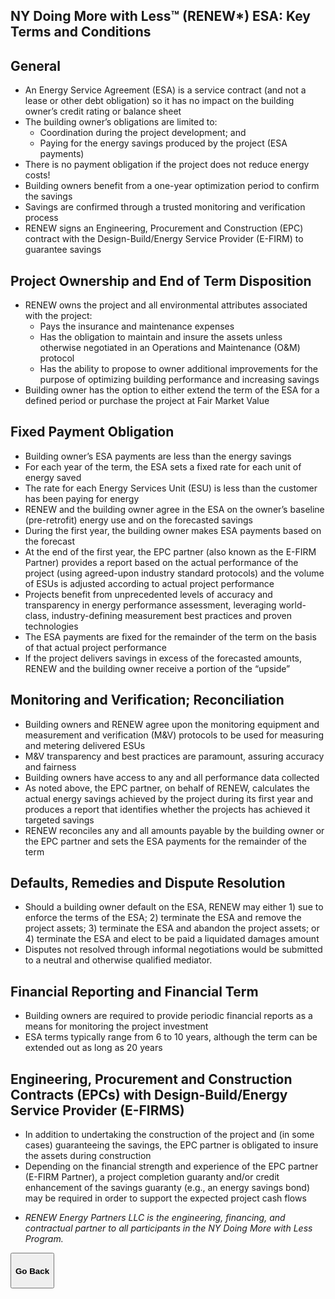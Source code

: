 <div class="main">
        <section>
            <div class="container">





# NY Doing More with Less™ (RENEW*) ESA: Key Terms and Conditions
## General
* An Energy Service Agreement (ESA) is a service contract (and not a lease or other debt obligation) so it has no impact on the building owner’s credit rating or balance sheet
* The building owner’s obligations are limited to:
   * Coordination during the project development; and
   * Paying for the energy savings produced by the project (ESA payments)
* There is no payment obligation if the project does not reduce energy costs!
* Building owners benefit from a one-year optimization period to confirm the savings
* Savings are confirmed through a trusted monitoring and verification process
* RENEW signs an Engineering, Procurement and Construction (EPC) contract with the Design-Build/Energy Service Provider (E-FIRM) to guarantee savings

## Project Ownership and End of Term Disposition
* RENEW owns the project and all environmental attributes associated with the project:
   * Pays the insurance and maintenance expenses
   * Has the obligation to maintain and insure the assets unless otherwise negotiated in an Operations and Maintenance (O&M) protocol
   * Has the ability to propose to owner additional improvements for the purpose of optimizing building performance and increasing savings
* Building owner has the option to either extend the term of the ESA for a defined period or purchase the project at Fair Market Value

## Fixed Payment Obligation
* Building owner’s ESA payments are less than the energy savings
* For each year of the term, the ESA sets a fixed rate for each unit of energy saved
* The rate for each Energy Services Unit (ESU) is less than the customer has been paying for energy
* RENEW and the building owner agree in the ESA on the owner’s baseline (pre-retrofit) energy use and on the forecasted savings
* During the first year, the building owner makes ESA payments based on the forecast
* At the end of the first year, the EPC partner (also known as the E-FIRM Partner) provides a report based on the actual performance of the project (using agreed-upon industry standard protocols) and the volume of ESUs is adjusted according to actual project performance
* Projects benefit from unprecedented levels of accuracy and transparency in energy performance assessment, leveraging world-class, industry-defining measurement best practices and proven technologies
* The ESA payments are fixed for the remainder of the term on the basis of that actual project performance
* If the project delivers savings in excess of the forecasted amounts, RENEW and the building owner receive a portion of the “upside”

## Monitoring and Verification; Reconciliation
* Building owners and RENEW agree upon the monitoring equipment and measurement and verification (M&V) protocols to be used for measuring and metering delivered ESUs
* M&V transparency and best practices are paramount, assuring accuracy and fairness
* Building owners have access to any and all performance data collected
* As noted above, the EPC partner, on behalf of RENEW, calculates the actual energy savings achieved by the project during its first year and produces a report that identifies whether the projects has achieved it targeted savings
* RENEW reconciles any and all amounts payable by the building owner or the EPC partner and sets the ESA payments for the remainder of the term

## Defaults, Remedies and Dispute Resolution
* Should a building owner default on the ESA, RENEW may either 1) sue to enforce the terms of the ESA; 2) terminate the ESA and remove the project assets; 3) terminate the ESA and abandon the project assets; or 4) terminate the ESA and elect to be paid a liquidated damages amount
* Disputes not resolved through informal negotiations would be submitted to a neutral and otherwise qualified mediator.

## Financial Reporting and Financial Term
* Building owners are required to provide periodic financial reports as a means for monitoring the project investment
* ESA terms typically range from 6 to 10 years, although the term can be extended out as long as 20 years

## Engineering, Procurement and Construction Contracts (EPCs) with Design-Build/Energy Service Provider (E-FIRMS)
* In addition to undertaking the construction of the project and (in some cases) guaranteeing the savings, the EPC partner is obligated to insure the assets during construction
* Depending on the financial strength and experience of the EPC partner (E-FIRM Partner), a project completion guaranty and/or credit enhancement of the savings guaranty (e.g., an energy savings bond) may be required in order to support the expected project cash flows

<i>

* RENEW Energy Partners LLC is the engineering, financing, and contractual partner to all participants in the NY Doing More with Less Program.


</i>

<button onclick="goBack()" type="button" class="btn btn-default" aria-label="Go Back">
  <span class="glyphicon glyphicon-arrow-left" aria-hidden="true"></span>
 <h4>Go Back</h4>
</button>
